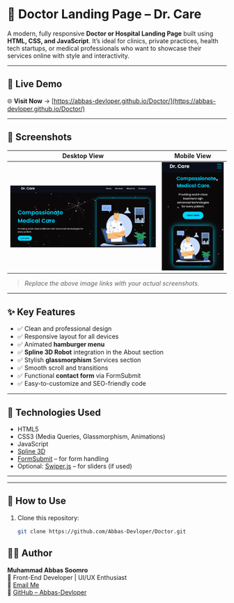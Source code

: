 # 🏥 Doctor Landing Page – Dr. Care

A modern, fully responsive **Doctor or Hospital Landing Page** built using **HTML, CSS, and JavaScript**. It’s ideal for clinics, private practices, health tech startups, or medical professionals who want to showcase their services online with style and interactivity.

---

## 🔗 Live Demo

🌐 **Visit Now** → [https://abbas-devloper.github.io/Doctor/](https://abbas-devloper.github.io/Doctor/)

---

## 📸 Screenshots

| Desktop View | Mobile View |
|--------------|-------------|
| ![Desktop](preview-Doctor-Landing.png) | ![Mobile](mobile.png) |

> *Replace the above image links with your actual screenshots.*

---

## ✨ Key Features

- ✅ Clean and professional design
- ✅ Responsive layout for all devices
- ✅ Animated **hamburger menu**
- ✅ **Spline 3D Robot** integration in the About section
- ✅ Stylish **glassmorphism** Services section
- ✅ Smooth scroll and transitions
- ✅ Functional **contact form** via FormSubmit
- ✅ Easy-to-customize and SEO-friendly code

---

## 🚀 Technologies Used

- HTML5
- CSS3 (Media Queries, Glassmorphism, Animations)
- JavaScript
- [Spline 3D](https://spline.design/)
- [FormSubmit](https://formsubmit.co/) – for form handling
- Optional: [Swiper.js](https://swiperjs.com/) – for sliders (if used)

---


---

## 🧠 How to Use

1. Clone this repository:

   ```bash
   git clone https://github.com/Abbas-Devloper/Doctor.git

## 👨‍💻 Author

**Muhammad Abbas Soomro**  
💼 Front-End Developer | UI/UX Enthusiast  
📧 [Email Me](mailto:soomromuhammadabbas671@gmail.com)  
🐙 [GitHub – Abbas-Devloper](https://github.com/Abbas-Devloper)

